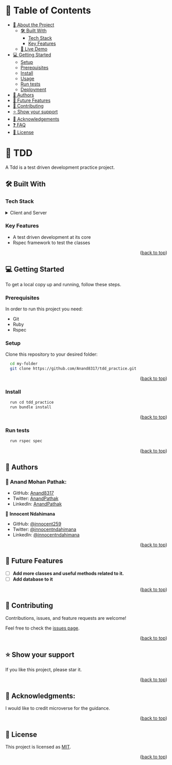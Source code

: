 # 📗 Table of Contents

- [📖 About the Project](#about-project)
  - [🛠 Built With](#built-with)
    - [Tech Stack](#tech-stack)
    - [Key Features](#key-features)
  - [🚀 Live Demo](#live-demo)
- [💻 Getting Started](#getting-started)
  - [Setup](#setup)
  - [Prerequisites](#prerequisites)
  - [Install](#install)
  - [Usage](#usage)
  - [Run tests](#run-tests)
  - [Deployment](#triangular_flag_on_post-deployment)
- [👥 Authors](#authors)
- [🔭 Future Features](#future-features)
- [🤝 Contributing](#contributing)
- [⭐️ Show your support](#support)
- [🙏 Acknowledgements](#acknowledgements)
- [❓ FAQ](#faq)
- [📝 License](#license)

<!-- PROJECT DESCRIPTION -->

# 📖 TDD <a name="about-project"></a>

A Tdd is a test driven development practice project.

## 🛠 Built With <a name="built-with"></a>

### Tech Stack <a name="tech-stack"></a>

<details>
  <summary>Client and Server</summary>
  <ul>
    <li>Ruby (Console)</li>
  </ul>
</details>


### Key Features <a name="key-features"></a>

- A test driven development at its core
- Rspec framework to test the classes

<p align="right">(<a href="#readme-top">back to top</a>)</p>

<!-- GETTING STARTED -->

## 💻 Getting Started <a name="getting-started"></a>

To get a local copy up and running, follow these steps.

### Prerequisites

In order to run this project you need:
- Git
- Ruby
- Rspec

### Setup

Clone this repository to your desired folder:

```sh
  cd my-folder
  git clone https://github.com/Anand8317/tdd_practice.git
```

<p align="right">(<a href="#readme-top">back to top</a>)</p>

### Install

```sh
  run cd tdd_practice
  run bundle install
```

<p align="right">(<a href="#readme-top">back to top</a>)</p>

### Run tests

```sh
  run rspec spec
```

<p align="right">(<a href="#readme-top">back to top</a>)</p>

## 👥 Authors <a name="authors"></a>

### 👤 Anand Mohan Pathak:
- GitHub: [Anand8317](https://github.com/Anand8317)
- Twitter: [AnandPathak](https://twitter.com/anand029)
- LinkedIn: [AnandPathak](https://www.linkedin.com/in/anand-pathak-473611171/)

👤 **Innocent Ndahimana**

- GitHub: [@innocent259](https://github.com/Innocent259)
- Twitter: [@innocentndahimana](https://www.linkedin.com/in/innocent259/)
- LinkedIn: [@innocentndahimana](https://twitter.com/ndahimana259)


<p align="right">(<a href="#readme-top">back to top</a>)</p>

<!-- FUTURE FEATURES -->

## 🔭 Future Features <a name="future-features"></a>

- [ ] **Add more classes and useful methods related to it.**
- [ ] **Add database to it**

<p align="right">(<a href="#readme-top">back to top</a>)</p>

<!-- CONTRIBUTING -->

## 🤝 Contributing <a name="contributing"></a>

Contributions, issues, and feature requests are welcome!

Feel free to check the [issues page](../../issues/).

<p align="right">(<a href="#readme-top">back to top</a>)</p>

<!-- SUPPORT -->

## ⭐️ Show your support <a name="support"></a>

If you like this project, please star it.

<p align="right">(<a href="#readme-top">back to top</a>)</p>

## 🙏 Acknowledgments:
I would like to credit microverse for the guidance.

<p align="right">(<a href="#readme-top">back to top</a>)</p>

## 📝 License <a name="license"></a>

This project is licensed as [MIT](./LICENSE). 

<p align="right">(<a href="#readme-top">back to top</a>)</p>